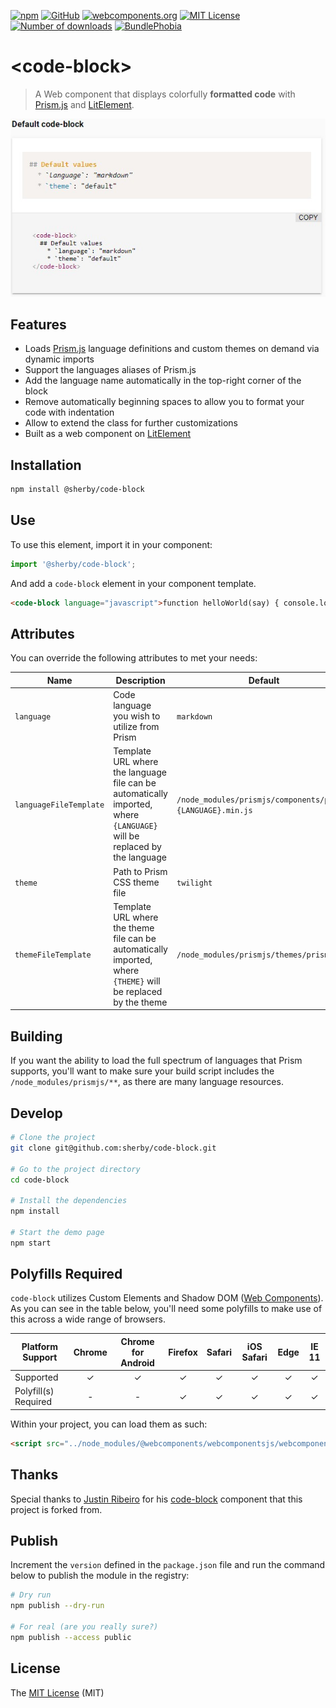 [![npm](https://img.shields.io/npm/v/@sherby/code-block?logo=npm)](https://www.npmjs.com/package/@sherby/code-block)
[![GitHub](https://img.shields.io/github/v/release/SherbyElements/code-block?label=GitHub&logo=github&sort=semver)](https://github.com/SherbyElements/code-block/releases)
[![webcomponents.org](https://img.shields.io/badge/webcomponents.org-published-blue.svg)](https://www.webcomponents.org/element/SherbyElements/code-block)
[![MIT License](https://img.shields.io/npm/l/@sherby/code-block)](https://github.com/SherbyElements/code-block/blob/master/LICENSE.md)
[![Number of downloads](https://img.shields.io/npm/dt/@sherby/code-block)](https://npm-stat.com/charts.html?package=%40sherby%2Fsherby-metadata)
[![BundlePhobia](https://img.shields.io/bundlephobia/minzip/@sherby/code-block)](https://bundlephobia.com/result?p=@sherby/code-block)

# \<code-block\>

> A Web component that displays colorfully **formatted code** with [Prism.js]
> and [LitElement].

![](https://raw.githubusercontent.com/SherbyElements/code-block/2.0.0/demo/default-code-block.jpg)

## Features

- Loads [Prism.js] language definitions and custom themes on demand via dynamic
  imports
- Support the languages aliases of Prism.js
- Add the language name automatically in the top-right corner of the block
- Remove automatically beginning spaces to allow you to format your code with
  indentation
- Allow to extend the class for further customizations
- Built as a web component on [LitElement]

## Installation

```bash
npm install @sherby/code-block
```

## Use

To use this element, import it in your component:

```javascript
import '@sherby/code-block';
```

And add a `code-block` element in your component template.

```html
<code-block language="javascript">function helloWorld(say) { console.log(say); } helloWorld('Hi there!');</code-block>
```

## Attributes

You can override the following attributes to met your needs:

| Name                   | Description                                                                                                             | Default                                                    |
| ---------------------- | ----------------------------------------------------------------------------------------------------------------------- | ---------------------------------------------------------- |
| `language`             | Code language you wish to utilize from Prism                                                                            | `markdown`                                                 |
| `languageFileTemplate` | Template URL where the language file can be automatically imported, where `{LANGUAGE}` will be replaced by the language | `/node_modules/prismjs/components/prism-{LANGUAGE}.min.js` |
| `theme`                | Path to Prism CSS theme file                                                                                            | `twilight`                                                 |
| `themeFileTemplate`    | Template URL where the theme file can be automatically imported, where `{THEME}` will be replaced by the theme          | `/node_modules/prismjs/themes/prism.css`                   |

## Building

If you want the ability to load the full spectrum of languages that Prism
supports, you'll want to make sure your build script includes the
`/node_modules/prismjs/**`, as there are many language resources.

## Develop

```bash
# Clone the project
git clone git@github.com:sherby/code-block.git

# Go to the project directory
cd code-block

# Install the dependencies
npm install

# Start the demo page
npm start
```

## Polyfills Required

`code-block` utilizes Custom Elements and Shadow DOM ([Web Components](https://developer.mozilla.org/en-US/docs/Web/Web_Components)). As you can see in the table below, you'll need some polyfills to make use of this across a wide range of browsers.

| Platform Support     | Chrome | Chrome for Android | Firefox | Safari | iOS Safari | Edge | IE 11 |
| -------------------- | :----: | :----------------: | :-----: | :----: | :--------: | :--: | :---: |
| Supported            |   ✓    |         ✓          |    ✓    |   ✓    |     ✓      |  ✓   |   ✓   |
| Polyfill(s) Required |   -    |         -          |    ✓    |   ✓    |     ✓      |  ✓   |   ✓   |

Within your project, you can load them as such:

```html
<script src="../node_modules/@webcomponents/webcomponentsjs/webcomponents-loader.js"></script>
```

## Thanks

Special thanks to [Justin Ribeiro](https://github.com/justinribeiro) for his [code-block](https://github.com/justinribeiro/code-block) component that this project is forked from.

## Publish

Increment the `version` defined in the `package.json` file and run the command below to publish the module in the
registry:

```bash
# Dry run
npm publish --dry-run

# For real (are you really sure?)
npm publish --access public
```

## License

The [MIT License][1] (MIT)

[1]: https://opensource.org/licenses/MIT
[prism.js]: https://prismjs.com/
[litelement]: https://lit.dev/

